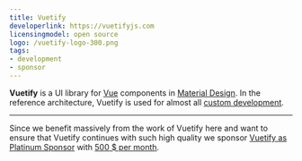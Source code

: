 ```yaml
---
title: Vuetify
developerlink: https://vuetifyjs.com
licensingmodel: open source
logo: /vuetify-logo-300.png
tags:
- development
- sponsor
---
```

__Vuetify__ is a UI library for [Vue](./vue.js.md) components in [Material Design](https://m3.material.io).
In the reference architecture, Vuetify is used for almost all [custom development](../publish).

---

Since we benefit massively from the work of Vuetify here and want to ensure that Vuetify continues with such high quality 
we sponsor [Vuetify as Platinum Sponsor](https://vuetifyjs.com/en/introduction/sponsors-and-backers/#platinum) with [500 $ per month](https://www.muenchen-transparent.de/dokumente/7347900).
